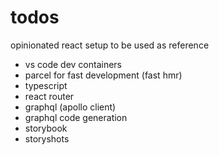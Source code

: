 # todos
opinionated react setup to be used as reference 

- vs code dev containers
- parcel for fast development (fast hmr)
- typescript
- react router
- graphql (apollo client)
- graphql code generation
- storybook
- storyshots
